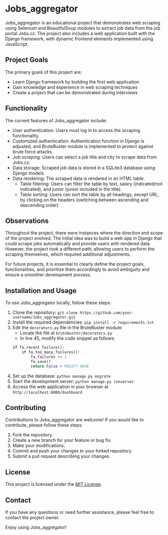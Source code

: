 # Jobs_aggregator

Jobs_aggregator is an educational project that demonstrates web scraping using Selenium and BeautifulSoup modules to extract job data from the job portal Jobs.cz. The project also includes a web application built with the Django framework, with dynamic frontend elements implemented using JavaScript.

## Project Goals

The primary goals of this project are:

- Learn Django framework by building the first web application
- Gain knowledge and experience in web scraping techniques
- Create a project that can be demonstrated during interviews

## Functionality

The current features of Jobs_aggregator include:

- User authentication: Users must log in to access the scraping functionality.
- Customized authentication: Authentication function in Django is adjusted, and BruteBuster module is implemented to protect against brute force attacks.
- Job scraping: Users can select a job title and city to scrape data from Jobs.cz.
- Data storage: Scraped job data is stored in a SQLite3 database using Django models.
- Data rendering: The scraped data is rendered in an HTML table.
  - Table filtering: Users can filter the table by text, salary (indicated/not indicated), and junior (junior included in the title).
  - Table sorting: Users can sort the table by all headings, except URL, by clicking on the headers (switching between ascending and descending order).

## Observations

Throughout the project, there were instances where the direction and scope of the project evolved. The initial idea was to build a web app in Django that could scrape jobs automatically and provide users with rendered data. However, the project took a different path, allowing users to perform the scraping themselves, which required additional adjustments.

For future projects, it is essential to clearly define the project goals, functionalities, and prioritize them accordingly to avoid ambiguity and ensure a smoother development process.

## Installation and Usage

To use Jobs_aggregator locally, follow these steps:

1. Clone the repository: `git clone https://github.com/your-username/Jobs_aggregator.git`
2. Install the required dependencies: `pip install -r requirements.txt`
3. Edit the `decorators.py` file in the BruteBuster module:
   - Locate the file at `brutebuster/decorators.py`
   - In line 45, modify the code snippet as follows:
   ```python
   if fa.recent_failure():
       if fa.too_many_failures():
           fa.failures += 1
           fa.save()
           return False # MODIFY HERE
4. Set up the database: `python manage.py migrate`
5. Start the development server: `python manage.py runserver`
6. Access the web application in your browser at `http://localhost:8000/dashboard`

## Contributing

Contributions to Jobs_aggregator are welcome! If you would like to contribute, please follow these steps:

1. Fork the repository.
2. Create a new branch for your feature or bug fix.
3. Make your modifications.
4. Commit and push your changes to your forked repository.
5. Submit a pull request describing your changes.

## License

This project is licensed under the [MIT License](LICENSE).

## Contact

If you have any questions or need further assistance, please feel free to contact the project owner.

Enjoy using Jobs_aggregator!
